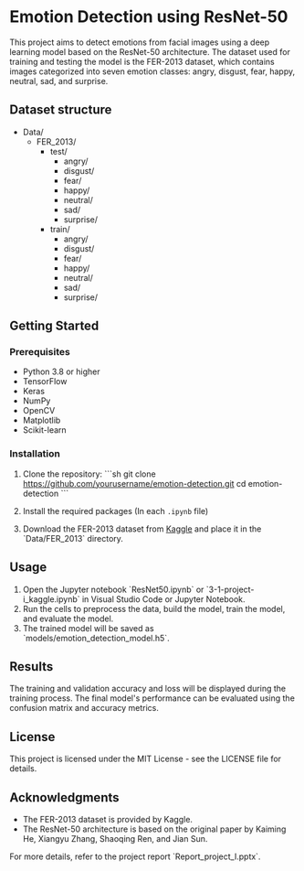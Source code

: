 # Emotion Detection using ResNet-50

This project aims to detect emotions from facial images using a deep learning model based on the ResNet-50 architecture. The dataset used for training and testing the model is the FER-2013 dataset, which contains images categorized into seven emotion classes: angry, disgust, fear, happy, neutral, sad, and surprise.

## Dataset structure
- Data/
    - FER_2013/
        - test/
            - angry/
            - disgust/
            - fear/
            - happy/
            - neutral/
            - sad/
            - surprise/
        - train/
            - angry/
            - disgust/
            - fear/
            - happy/
            - neutral/
            - sad/
            - surprise/

## Getting Started

### Prerequisites

- Python 3.8 or higher
- TensorFlow
- Keras
- NumPy
- OpenCV
- Matplotlib
- Scikit-learn

### Installation

1. Clone the repository:
    \`\`\`sh
    git clone https://github.com/yourusername/emotion-detection.git
    cd emotion-detection
    \`\`\`

2. Install the required packages (In each `.ipynb` file)

3. Download the FER-2013 dataset from [Kaggle](https://www.kaggle.com/datasets/msambare/fer2013/data) and place it in the \`Data/FER_2013\` directory.

## Usage

1. Open the Jupyter notebook \`ResNet50.ipynb\` or \`3-1-project-i_kaggle.ipynb\` in Visual Studio Code or Jupyter Notebook.
2. Run the cells to preprocess the data, build the model, train the model, and evaluate the model.
3. The trained model will be saved as \`models/emotion_detection_model.h5\`.

## Results

The training and validation accuracy and loss will be displayed during the training process. The final model's performance can be evaluated using the confusion matrix and accuracy metrics.

## License

This project is licensed under the MIT License - see the LICENSE file for details.

## Acknowledgments

- The FER-2013 dataset is provided by Kaggle.
- The ResNet-50 architecture is based on the original paper by Kaiming He, Xiangyu Zhang, Shaoqing Ren, and Jian Sun.

For more details, refer to the project report \`Report_project_I.pptx\`.